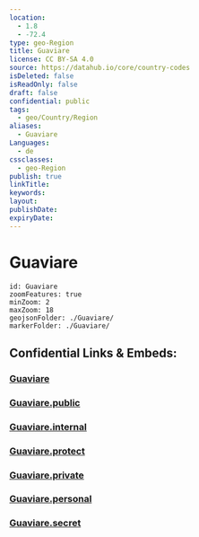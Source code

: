 ```yaml
---
location:
  - 1.8
  - -72.4
type: geo-Region
title: Guaviare
license: CC BY-SA 4.0
source: https://datahub.io/core/country-codes
isDeleted: false
isReadOnly: false
draft: false
confidential: public
tags:
  - geo/Country/Region
aliases:
  - Guaviare
Languages:
  - de
cssclasses:
  - geo-Region
publish: true
linkTitle:
keywords:
layout:
publishDate:
expiryDate:
---
```


# Guaviare

```leaflet
id: Guaviare
zoomFeatures: true 
minZoom: 2 
maxZoom: 18
geojsonFolder: ./Guaviare/
markerFolder: ./Guaviare/
```


## Confidential Links & Embeds: 

### [Guaviare](/_Standards/Earth/Continent/America~South/Colombia/departments~Colombia/Guaviare.md) 

### [Guaviare.public](/_public/Earth/Continent/America~South/Colombia/departments~Colombia/Guaviare.public.md) 

### [Guaviare.internal](/_internal/Earth/Continent/America~South/Colombia/departments~Colombia/Guaviare.internal.md) 

### [Guaviare.protect](/_protect/Earth/Continent/America~South/Colombia/departments~Colombia/Guaviare.protect.md) 

### [Guaviare.private](/_private/Earth/Continent/America~South/Colombia/departments~Colombia/Guaviare.private.md) 

### [Guaviare.personal](/_personal/Earth/Continent/America~South/Colombia/departments~Colombia/Guaviare.personal.md) 

### [Guaviare.secret](/_secret/Earth/Continent/America~South/Colombia/departments~Colombia/Guaviare.secret.md)

